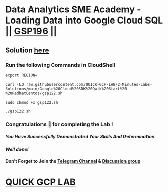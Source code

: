 # Data Analytics SME Academy - Loading Data into Google Cloud SQL || [GSP196](https://www.cloudskillsboost.google/focuses/1157?parent=catalog) ||

## Solution [here]()

### Run the following Commands in CloudShell

```
export REGION=
```
```
curl -LO raw.githubusercontent.com/QUICK-GCP-LAB/2-Minutes-Labs-Solutions/main/Google%20Cloud%20SDK%20Qwik%20Start%20-%20RedhatCentos/gsp122.sh

sudo chmod +x gsp122.sh

./gsp122.sh
```

### Congratulations 🎉 for completing the Lab !

##### *You Have Successfully Demonstrated Your Skills And Determination.*

#### *Well done!*

#### Don't Forget to Join the [Telegram Channel](https://t.me/QuickGcpLab) & [Discussion group](https://t.me/QuickGcpLabChats)

# [QUICK GCP LAB](https://www.youtube.com/@quickgcplab)
